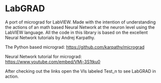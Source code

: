 # LabGRAD
A port of micrograd for LabVIEW. Made with the intention of understanding the actions of an math based Neural Network at the neuron level using the LabVIEW language. All the code in this library is based on the excellent Neural Network tutorials by Andrej Karpathy. 

The Python based micrograd: https://github.com/karpathy/micrograd

Neural Network tutorial for micrograd: https://www.youtube.com/embed/VMj-3S1tku0

After checking out the links open the VIs labeled Test_n to see LabGRAD in action. 
